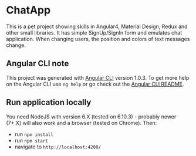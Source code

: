 # ChatApp

This is a pet project showing skills in Angular4, Material Design, Redux and other small libraries. It has simple SignUp/SignIn form and emulates chat application. When changing users, the position and colors of text messages change.

## Angular CLI note
This project was generated with [Angular CLI](https://github.com/angular/angular-cli) version 1.0.3.
To get more help on the Angular CLI use `ng help` or go check out the [Angular CLI README](https://github.com/angular/angular-cli/blob/master/README.md).

## Run application locally
You need NodeJS with version 6.X (tested on 6.10.3) - probably newer (7+.X) will also work and a browser (tested on Chrome). Then:
* run `npm install`
* run `npm start`
* navigate to `http://localhost:4200/`
